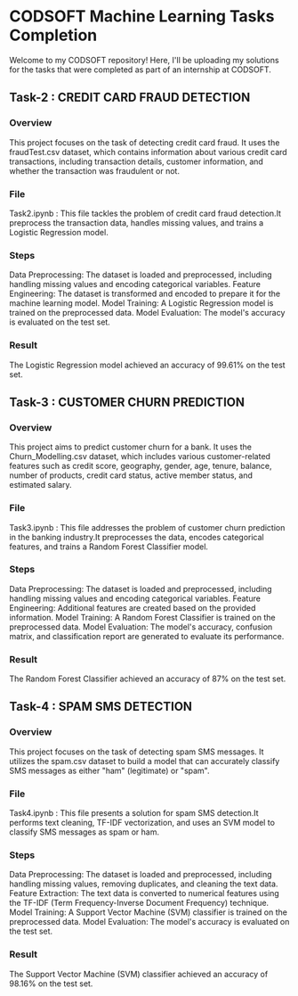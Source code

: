 # CODSOFT Machine Learning Tasks Completion
Welcome to my CODSOFT repository! Here, I'll be uploading my solutions for the tasks that were completed as part of an internship at CODSOFT.
## Task-2 : CREDIT CARD FRAUD DETECTION
### Overview
This project focuses on the task of detecting credit card fraud. It uses the fraudTest.csv dataset, which contains information about various credit card transactions, including transaction details, customer information, and whether the transaction was fraudulent or not.
### File
Task2.ipynb : This file tackles the problem of credit card fraud detection.It preprocess the transaction data, handles missing values, and trains a Logistic Regression model.
### Steps
Data Preprocessing:  The dataset is loaded and preprocessed, including handling missing values and encoding categorical variables.
Feature Engineering: The dataset is transformed and encoded to prepare it for the machine learning model.
Model Training: A Logistic Regression model is trained on the preprocessed data.
Model Evaluation: The model's accuracy is evaluated on the test set.
### Result
The Logistic Regression model achieved an accuracy of 99.61% on the test set.
## Task-3 : CUSTOMER CHURN PREDICTION
### Overview
This project aims to predict customer churn for a bank. It uses the Churn_Modelling.csv dataset, which includes various customer-related features such as credit score, geography, gender, age, tenure, balance, number of products, credit card status, active member status, and estimated salary.
### File
Task3.ipynb : This file addresses the problem of customer churn prediction in the banking industry.It preprocesses the data, encodes categorical features, and trains a Random Forest Classifier model.
### Steps
Data Preprocessing: The dataset is loaded and preprocessed, including handling missing values and encoding categorical variables.
Feature Engineering: Additional features are created based on the provided information.
Model Training: A Random Forest Classifier is trained on the preprocessed data.
Model Evaluation: The model's accuracy, confusion matrix, and classification report are generated to evaluate its performance.
### Result
The Random Forest Classifier achieved an accuracy of 87% on the test set.
## Task-4 : SPAM SMS DETECTION
### Overview
This project focuses on the task of detecting spam SMS messages. It utilizes the spam.csv dataset to build a model that can accurately classify SMS messages as either "ham" (legitimate) or "spam".
### File
Task4.ipynb : This file presents a solution for spam SMS detection.It performs text cleaning, TF-IDF vectorization, and uses an SVM model to classify SMS messages as spam or ham.
### Steps
Data Preprocessing: The dataset is loaded and preprocessed, including handling missing values, removing duplicates, and cleaning the text data.
Feature Extraction: The text data is converted to numerical features using the TF-IDF (Term Frequency-Inverse Document Frequency) technique.
Model Training: A Support Vector Machine (SVM) classifier is trained on the preprocessed data.
Model Evaluation: The model's accuracy is evaluated on the test set.
### Result
The Support Vector Machine (SVM) classifier achieved an accuracy of 98.16% on the test set.
